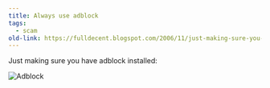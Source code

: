 ```yaml
---
title: Always use adblock
tags:
  - scam
old-link: https://fulldecent.blogspot.com/2006/11/just-making-sure-you-have-adblock.html
---
```


Just making sure you have adblock installed:

![Adblock](https://a248.e.akamai.net/7/800/1128/1158768341/network.realmedia.com/RealMedia/ads/Creatives/OasDefault/BCN2006090056_01_Freelotto/flashwinner300x250.gif)
